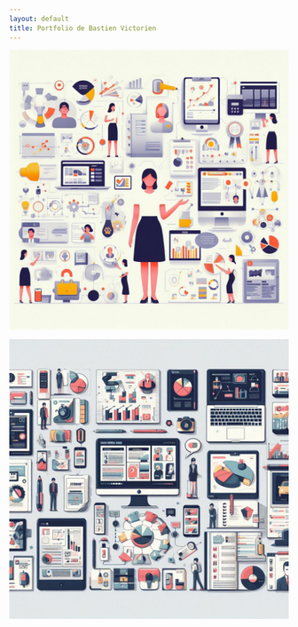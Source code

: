 ```yaml
---
layout: default
title: Portfolio de Bastien Victorien
---
```



![porfolio2](./portfolio2.jpg)




![porfolio2](./portfolio3.jpg)